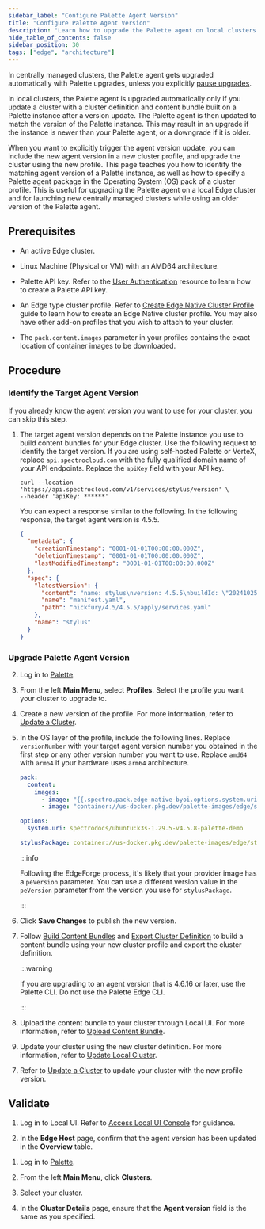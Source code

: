 ```yaml
---
sidebar_label: "Configure Palette Agent Version"
title: "Configure Palette Agent Version"
description: "Learn how to upgrade the Palette agent on local clusters. "
hide_table_of_contents: false
sidebar_position: 30
tags: ["edge", "architecture"]
---
```


In centrally managed clusters, the Palette agent gets upgraded automatically with Palette upgrades, unless you
explicitly [pause upgrades](../../cluster-management/platform-settings/pause-platform-upgrades.md).

In local clusters, the Palette agent is upgraded automatically only if you update a cluster with a cluster definition
and content bundle built on a Palette instance after a version update. The Palette agent is then updated to match the
version of the Palette instance. This may result in an upgrade if the instance is newer than your Palette agent, or a
downgrade if it is older.

When you want to explicitly trigger the agent version update, you can include the new agent version in a new cluster
profile, and upgrade the cluster using the new profile. This page teaches you how to identify the matching agent version
of a Palette instance, as well as how to specify a Palette agent package in the Operating System (OS) pack of a cluster
profile. This is useful for upgrading the Palette agent on a local Edge cluster and for launching new centrally managed
clusters while using an older version of the Palette agent.

## Prerequisites

- An active Edge cluster.

- Linux Machine (Physical or VM) with an AMD64 architecture.

- Palette API key. Refer to the [User Authentication](../../../user-management/authentication/api-key/create-api-key.md)
  resource to learn how to create a Palette API key.

- An Edge type cluster profile. Refer to [Create Edge Native Cluster Profile](../site-deployment/model-profile.md) guide
  to learn how to create an Edge Native cluster profile. You may also have other add-on profiles that you wish to attach
  to your cluster.

- The `pack.content.images` parameter in your profiles contains the exact location of container images to be downloaded.

## Procedure

### Identify the Target Agent Version

If you already know the agent version you want to use for your cluster, you can skip this step.

1. The target agent version depends on the Palette instance you use to build content bundles for your Edge cluster. Use
   the following request to identify the target version. If you are using self-hosted Palette or VerteX, replace
   `api.spectrocloud.com` with the fully qualified domain name of your API endpoints. Replace the `apiKey` field with
   your API key.

   ```shell
   curl --location 'https://api.spectrocloud.com/v1/services/stylus/version' \
   --header 'apiKey: ******'
   ```

   You can expect a response similar to the following. In the following response, the target agent version is 4.5.5.

   ```json {9}
   {
     "metadata": {
       "creationTimestamp": "0001-01-01T00:00:00.000Z",
       "deletionTimestamp": "0001-01-01T00:00:00.000Z",
       "lastModifiedTimestamp": "0001-01-01T00:00:00.000Z"
     },
     "spec": {
       "latestVersion": {
         "content": "name: stylus\nversion: 4.5.5\nbuildId: \"20241025\"\nmajorVersion: \"4.5\"\napplyFilepath: /roar/stylus/4.5/4.5.5/apply/manifest.yaml\ndeleteFilepath: \"\"\n",
         "name": "manifest.yaml",
         "path": "nickfury/4.5/4.5.5/apply/services.yaml"
       },
       "name": "stylus"
     }
   }
   ```

### Upgrade Palette Agent Version

2. Log in to [Palette](https://console.spectrocloud.com).

3. From the left **Main Menu**, select **Profiles**. Select the profile you want your cluster to upgrade to.

4. Create a new version of the profile. For more information, refer to
   [Update a Cluster](../../cluster-management/cluster-updates.md).

5. In the OS layer of the profile, include the following lines. Replace `versionNumber` with your target agent version
   number you obtained in the first step or any other version number you want to use. Replace `amd64` with `arm64` if
   your hardware uses `arm64` architecture.

   ```yaml {5,10}
   pack:
     content:
       images:
         - image: "{{.spectro.pack.edge-native-byoi.options.system.uri}}"
         - image: "container://us-docker.pkg.dev/palette-images/edge/stylus-linux-amd64:v<versionNumber>"

   options:
     system.uri: spectrodocs/ubuntu:k3s-1.29.5-v4.5.8-palette-demo

   stylusPackage: container://us-docker.pkg.dev/palette-images/edge/stylus-linux-amd64:v<versionNumber>
   ```

   :::info

   Following the EdgeForge process, it's likely that your provider image has a `peVersion` parameter. You can use a
   different version value in the `peVersion` parameter from the version you use for `stylusPackage`.

   :::

6. Click **Save Changes** to publish the new version.

<Tabs groupId="deploy">

<TabItem value="Local">

7. Follow [Build Content Bundles](../edgeforge-workflow/palette-canvos/build-content-bundle.md) and
   [Export Cluster Definition](../local-ui/cluster-management/export-cluster-definition.md) to build a content bundle
   using your new cluster profile and export the cluster definition.

   :::warning

   If you are upgrading to an agent version that is 4.6.16 or later, use the Palette CLI. Do not use the Palette Edge
   CLI.

   :::

8. Upload the content bundle to your cluster through Local UI. For more information, refer to
   [Upload Content Bundle](../local-ui/cluster-management/upload-content-bundle.md).

9. Update your cluster using the new cluster definition. For more information, refer to
   [Update Local Cluster](../local-ui/cluster-management/update-cluster.md).

</TabItem>

<TabItem value="Central">

7. Refer to [Update a Cluster](../../cluster-management/cluster-updates.md) to update your cluster with the new profile
   version.

</TabItem>

</Tabs>

## Validate

<Tabs groupId="deploy">

<TabItem value="Local">

1. Log in to Local UI. Refer to [Access Local UI Console](../local-ui/host-management/access-console.md) for guidance.

2. In the **Edge Host** page, confirm that the agent version has been updated in the **Overview** table.

</TabItem>

<TabItem value="Central">

1. Log in to [Palette](https://console.spectrocloud.com).

2. From the left **Main Menu**, click **Clusters**.

3. Select your cluster.

4. In the **Cluster Details** page, ensure that the **Agent version** field is the same as you specified.

</TabItem>

</Tabs>
